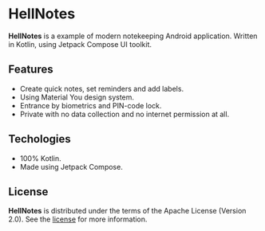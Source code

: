 # HellNotes

**HellNotes** is a example of modern notekeeping Android application. Written in Kotlin, using Jetpack Compose UI toolkit. 

## Features

- Create quick notes, set reminders and add labels.
- Using Material You design system.
- Entrance by biometrics and PIN-code lock.
- Private with no data collection and no internet permission at all.

## Techologies

- 100% Kotlin.
- Made using Jetpack Compose.

## License

**HellNotes** is distributed under the terms of the Apache License (Version 2.0). See the
[license](LICENSE) for more information.
